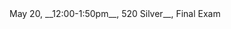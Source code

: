 <div class="important">

<div class="column_date">
<p markdown="block">



</p>
</div>

<div class="column_materials">
<p markdown="block">
<br><br>
May 20, __12:00-1:50pm__, 520 Silver__, Final Exam
<br><br>

</p>
</div>

<div class="column_assign">
<p markdown="block">



</p>
</div>

</div>
